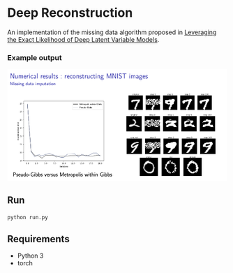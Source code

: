 # Deep Reconstruction


An implementation of the missing data algorithm proposed in [Leveraging the Exact Likelihood of Deep Latent Variable Models](https://arxiv.org/abs/1802.04826).

### Example output
![Output](demo/demo.png)

## Run 

```bash
python run.py
```



## Requirements
* Python 3
* torch
